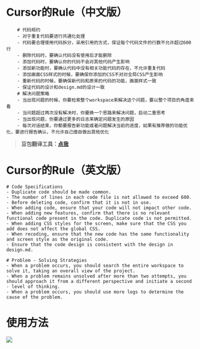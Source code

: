 
# Cursor的Rule（中文版）

```
    # 代码规约
    - 对于重复代码要进行共通化处理
    - 代码要合理使用代码拆分，采用引用的方式，保证每个代码文件的行数不允许超过600行
    - 删除代码时，要确认代码没有使用后才能删除
    - 添加代码时，要确认你的代码不会对其他代码产生影响
    - 添加新功能时，要确认代码中没有相关功能代码的存在，不允许重复代码
    - 添加画面CSS样式的时候，要确保你添加的CSS不对对全局CSS产生影响
    - 重新代码的时候，要确保新代码和原来的代码的功能，画面样式一致
    - 保证代码的设计和design.md的设计一致
    # 解决问题策略
    - 当出现问题的时候，你要检索整个workspace来解决这个问题，要以整个项目的角度来看
    - 当问题超过两次没有解决时，你要换一个思路来解决问题，启动二重思考
    - 当出现问题，你要通过更多的日志来确定问题发生的原因
    - 每次对话结束，你都要报告新功能或者问题解决当前的进度，如果有推荐做的功能优化，要进行报告确认，不允许自己擅自做出其他优化
```

> **豆包翻译工具：**[**点我**](https://www.doubao.com/chat/2030542583498754)

# Cursor的Rule（英文版）

```
# Code Specifications
- Duplicate code should be made common.
- The number of lines in each code file is not allowed to exceed 600.
- Before deleting code, confirm that it is not in use.
- When adding code, ensure that your code will not impact other code.
- When adding new features, confirm that there is no relevant functional code present in the code. Duplicate code is not permitted.
- When adding CSS styles for the screen, make sure that the CSS you add does not affect the global CSS.
- When recoding, ensure that the new code has the same functionality and screen style as the original code.
- Ensure that the code design is consistent with the design in design.md.

# Problem - Solving Strategies
- When a problem occurs, you should search the entire workspace to solve it, taking an overall view of the project.
- When a problem remains unsolved after more than two attempts, you should approach it from a different perspective and initiate a second - level of thinking.
- When a problem occurs, you should use more logs to determine the cause of the problem.
```

# 使用方法

![](http://www.kdocs.cn/api/v3/office/copy/ZDNZTTNBZHlhNSsvY0ZQUDhTQllKNnhXa3k5TGpKaUtKOXcyMTNsc1FkcHpwbzdDQXZqVVF0VXpGRjhZN3BTY1dnSE5xUm9xRXc2QTRDeUpTV05ibnBTRDU3RFUvRTFkZGRlT0VxeGx5bHdaaGRYT1lXTmdYaEZoVlVZM2g0WDVOemVLUlJVL3RwUStmdWt2b2lBMWxWVkNmbiszbjhSL1lHRkVqNGFGeUViVXQ2Ri9sdVZ5ZTNIZE5xamY1L2NrM1pNNjRQT29TMGVuaTczeDNFbzdPZ1NYMS9CMStQNWt1ekR3ZFZlZmg3KzM3OHhuZFhyQWVCREVFK1RENXRzbEFidm5LMmNEZklRPQ==/attach/object/OVFTY7Q7ACAD6?)
<!--stackedit_data:
eyJoaXN0b3J5IjpbMzU3OTQ3NTAzXX0=
-->